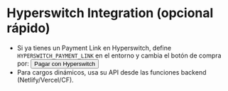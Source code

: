 
# Hyperswitch Integration (opcional rápido)
- Si ya tienes un Payment Link en Hyperswitch, define `HYPERSWITCH_PAYMENT_LINK` en el entorno
  y cambia el botón de compra por:
  <button onclick="location.href='${HYPERSWITCH_PAYMENT_LINK}'">Pagar con Hyperswitch</button>
- Para cargos dinámicos, usa su API desde las funciones backend (Netlify/Vercel/CF).
